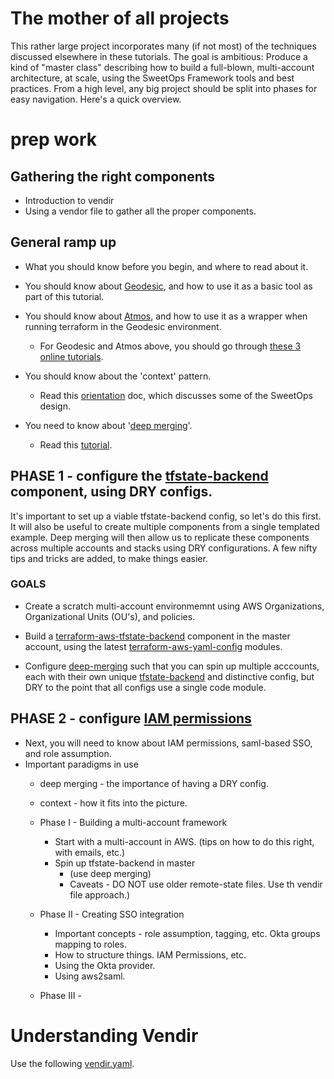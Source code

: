 # The mother of all projects
This rather large project incorporates many (if not most) of the techniques discussed elsewhere 
in these tutorials. The goal is ambitious: Produce a kind of "master class" describing how to 
build a full-blown, multi-account architecture, at scale, using the SweetOps Framework tools 
and best practices. From a high level, any big project should be split into phases for easy 
navigation. Here's a quick overview. 


# prep work

## Gathering the right components

* Introduction to vendir
* Using a vendor file to gather all the proper components. 

## General ramp up

* What you should know before you begin, and where to read about it. 

* You should know about [Geodesic](https://github.com/cloudposse/geodesic), and how to use it as a basic tool
as part of this tutorial.  

* You should know about [Atmos](https://github.com/cloudposse/atmos), and how to use it as a wrapper when running
terraform in the Geodesic environment.

    * For Geodesic and Atmos above, you should go through [these 3 online tutorials](https://github.com/cloudposse/tutorials).
    
* You should know about the 'context' pattern. 
    * Read this [orientation](orientation.md) doc, which discusses some of the SweetOps design.
    
* You need to know about '[deep merging](deep_merging.md)'.
    * Read this [tutorial](projects/deep_merging.md).

## PHASE 1 - configure the [tfstate-backend]() component, using DRY configs.

It's important to set up a viable tfstate-backend config, so let's do this 
first.  It will also be useful to create multiple components from a single 
templated example. Deep merging will then allow us to replicate these components 
across multiple accounts and stacks using DRY configurations. A few nifty
tips and tricks are added, to make things easier.

### GOALS
* Create a scratch multi-account environmemnt using AWS Organizations, 
Organizational Units (OU's), and policies.

* Build a [terraform-aws-tfstate-backend]() component in the master account, 
using the latest [terraform-aws-yaml-config]() modules. 

* Configure [deep-merging]() such that you can spin up multiple acccounts, each with
their own unique [tfstate-backend]() and distinctive config, but DRY to the point 
that all configs use a single code module.


## PHASE 2 - configure [IAM permissions]()
* Next, you will need to know about IAM permissions, saml-based SSO, and role assumption.
* Important paradigms in use
    * deep merging - the importance of having a DRY config.
    * context - how it fits into the picture. 

    * Phase I - Building a multi-account framework
        * Start with a multi-account in AWS.  (tips on how to do this right, with emails, etc.)
        * Spin up tfstate-backend in master
            * (use deep merging)
            * Caveats - DO NOT use older remote-state files.  Use th vendir file approach.)
    * Phase II - Creating SSO integration 
        * Important concepts - role assumption, tagging, etc.  Okta groups mapping to roles.
        * How to structure things. 
      IAM Permissions, etc. 
        * Using the Okta provider.
        * Using aws2saml. 


    * Phase III - 
                    



# Understanding Vendir


Use the following [vendir.yaml](https://github.com/gangofnuns/vendir.yaml).


